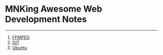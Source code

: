 # MNKing Awesome Web Development Notes
***
1. [FFMPEG](ffmpeg.md)
2. [GIT](git.md)
3. [Ubuntu](ubuntu.md)
